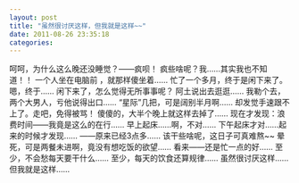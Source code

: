 ```yaml
---
layout: post 
title: "虽然很讨厌这样，但我就是这样~~"
date: 2011-08-26 23:35:18
categories: 
---
```


呵呵，为什么这么晚还没睡觉？——疯呗！
疯些啥呢？我……其实我也不知道！！
一个人坐在电脑前 ，就那样傻坐着……
忙了一个多月，终于是闲下来了。 嗯，终于……
闲下来了，怎么觉得无所事事呢？
阿土说出去逛逛……
我勒个去，两个大男人，亏他说得出口……
“星际”几把，可是阔别半月啊……
却发觉手速跟不上了。走吧，免得被骂！
傻傻的，大半个晚上就这样去掉了……
现在才发现：浪费时间——我竟是这么的在行……
早上起床……啊，不对……
下午起床才对……起来的时候才发现……
——原来已经3点多……
该干些啥呢，这日子可真难熬~~
晕死，可是两餐未进啊，竟没有想吃饭的欲望……
看来——还是忙一点的好……
至少，不会愁每天要干什么……
至少，每天的饮食还算规律……
虽然很讨厌这样……
但我就是这样……
